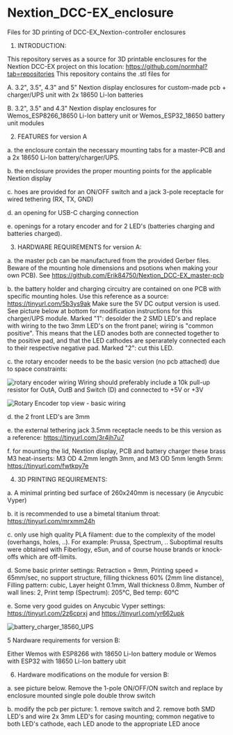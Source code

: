# Nextion_DCC-EX_enclosure
Files for 3D printing of DCC-EX_Nextion-controller enclosures

1. INTRODUCTION:

  This repository serves as a source for 3D printable enclosures for the Nextion DCC-EX project on this location: https://github.com/normhal?tab=repositories
  This repository contains the .stl files for 
  
  A. 3.2", 3.5", 4.3" and 5" Nextion display enclosures for custom-made pcb + charger/UPS unit with 2x 18650 Li-Ion batteries
  
  B. 3.2", 3.5" and 4.3" Nextion display enclosures for Wemos_ESP8266_18650 Li-Ion battery unit or Wemos_ESP32_18650 battery unit modules


2. FEATURES for version A

  a. the enclosure contain the necessary mounting tabs for a master-PCB and a 2x 18650 Li-Ion battery/charger/UPS.

  b. the enclosure provides the proper mounting points for the applicable Nextion display

  c. hoes are provided for an ON/OFF switch and a jack 3-pole receptacle for wired tethering (RX, TX, GND)

  d. an opening for USB-C charging connection

  e. openings for a rotary encoder and for 2 LED's (batteries charging and batteries charged).



3. HARDWARE REQUIREMENTS for version A:

  a. the master pcb can be manufactured from the provided Gerber files. Beware of the mounting hole dimensions and psotions when making your own PCB).
  See https://github.com/Erik84750/Nextion_DCC-EX_master-pcb
  
  b. the battery holder and charging circuitry are contained on one PCB with specific mounting holes. Use this reference as a source: https://tinyurl.com/5b3ys9ak
    Make sure the 5V DC output version is used. See picture below at bottom for modification instructions for this charger/UPS module.
    Marked "1": desolder the 2 SMD LED's and replace with wiring to the two 3mm LED's on the front panel; wiring is "common positive". 
    This means that the LED anodes both are connected together to the positive pad, and that the LED cathodes are sperarately connected each to their respective negative pad. 
    Marked "2": cut this LED.
    
  c. the rotary encoder needs to be  the basic version (no pcb attached) due to space constraints:
  
  ![rotary encoder wiring](https://github.com/Erik84750/Nextion_DCC-EX_enclosure/assets/20128852/b71eeac2-33ba-4ad2-aea9-3c3f7c741231)
  Wiring should preferably include a 10k pull-up resistor for OutA, OutB and Switch (D) and connected to +5V or +3V

  ![Rotary Encoder top view - basic wiring](https://github.com/Erik84750/Nextion_DCC-EX_enclosure/assets/20128852/7874d2f4-88f7-4a9a-8dbd-0af8db7db52f)

  
  d. the 2 front LED's are 3mm

  
  e. the external tethering jack 3.5mm receptacle needs to be this version as a reference: https://tinyurl.com/3r4jh7u7
  
  f. for mounting the lid, Nextion display, PCB and battery charger these brass M3 heat-inserts: M3 OD 4.2mm length 3mm, and M3 OD 5mm length 5mm:
    https://tinyurl.com/fwtkpy7e



4. 3D PRINTING REQUIREMENTS:

  a. A minimal printing bed surface of 260x240mm is necessary (ie Anycubic Vyper)
  
  b. it is recommended to use a bimetal titanium throat: https://tinyurl.com/mrxmm24h
  
  c. only use high quality PLA filament: due to the complexity of the model (overhangs, holes, ..). For example: Prussa, Spectrum, ..
    Suboptimal results were obtained with Fiberlogy, eSun, and of course house brands or knock-offs which are off-limits.
    
  d. Some basic printer settings: Retraction = 9mm, Printing speed = 65mm/sec, no support structure, filling thickness 60% (2mm line distance),
    Filling pattern: cubic, Layer height 0.1mm, Wall thickness 0.8mm, Number of wall lines: 2, Print temp (Spectrum): 205°C, Bed temp: 60°C

  e. Some very good guides on Anycubic Vyper settings: https://tinyurl.com/2z6cprxj and https://tinyurl.com/yr662upk



![battery_charger_18560_UPS](https://github.com/Erik84750/Nextion_DCC-EX_enclosure/assets/20128852/30bb41c3-2cc0-40ef-bc59-00ba92e76630)


5 Nardware requirements for version B:

Either Wemos with ESP8266 with 18650 Li-Ion battery module or Wemos with ESP32 with 18650 Li-Ion battery ubit

6. Hardware modifications on the module for version B:

a. see picture below. Remove the 1-pole ON/OFF/ON switch and replace by enclosure mounted single pole double throw switch

b. modify the pcb per picture: 1. remove switch and 2. remove both SMD LED's and wire 2x 3mm LED's for casing mounting; common negative to both LED's cathode, each LED anode to the appropriate LED anoce




     
